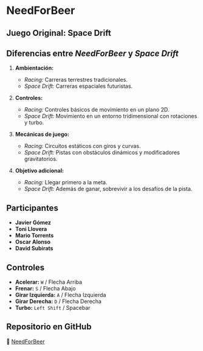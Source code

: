 # NeedForBeer

## Juego Original: **Space Drift**

## Diferencias entre *NeedForBeer* y *Space Drift*
1. **Ambientación:**  
   - *Racing:* Carreras terrestres tradicionales.  
   - *Space Drift:* Carreras espaciales futuristas.  

2. **Controles:**  
   - *Racing:* Controles básicos de movimiento en un plano 2D.  
   - *Space Drift:* Movimiento en un entorno tridimensional con rotaciones y turbo.  

3. **Mecánicas de juego:**  
   - *Racing:* Circuitos estáticos con giros y curvas.  
   - *Space Drift:* Pistas con obstáculos dinámicos y modificadores gravitatorios.  

4. **Objetivo adicional:**  
   - *Racing:* Llegar primero a la meta.  
   - *Space Drift:* Además de ganar, sobrevivir a los desafíos de la pista.  

## Participantes
- **Javier Gómez**  
- **Toni Llovera**  
- **Mario Torrents**  
- **Oscar Alonso**  
- **David Subirats**

## Controles
- **Acelerar:** `W` / Flecha Arriba  
- **Frenar:** `S` / Flecha Abajo  
- **Girar Izquierda:** `A` / Flecha Izquierda  
- **Girar Derecha:** `D` / Flecha Derecha
- **Turbo:** `Left Shift` / Spacebar 

## Repositorio en GitHub
🔗 [NeedForBeer](https://github.com/javiergg14/RacingFisica)



